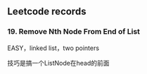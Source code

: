 ## Leetcode records

### 19. Remove Nth Node From End of List

EASY，linked list，two pointers

技巧是搞一个ListNode在head的前面